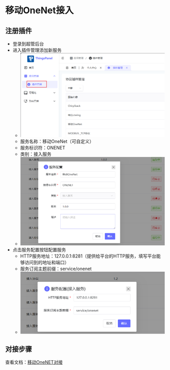 # 移动OneNet接入

## 注册插件

- 登录到超管后台
- 进入插件管理添加新服务
  - ![插件管理](./image/image.png)
  - 服务名称：移动OneNet（可自定义）
  - 服务标识符：ONENET
  - 类别：接入服务
  - ![新增插件](./image/image-1.png)
- 点击服务配置按钮配置服务
  - HTTP服务地址：127.0.0.1:8281（提供给平台的HTTP服务，填写平台能够访问到的地址和端口）
  - 服务订阅主题前缀：service/onenet
  - ![服务配置](./image/image-2.png)

## 对接步骤

 查看文档：[移动OneNET对接](http://thingspanel.io/zh-Hans/docs/device-connect/service_connect/onenet)
